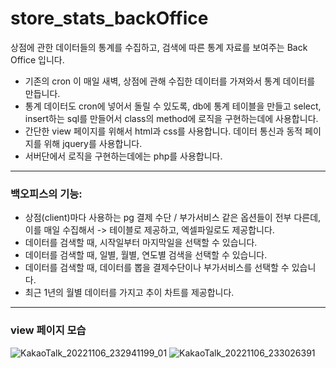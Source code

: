 # store_stats_backOffice
상점에 관한 데이터들의 통계를 수집하고, 검색에 따른 통계 자료를 보여주는 Back Office 입니다.

- 기존의 cron 이 매일 새벽, 상점에 관해 수집한 데이터를 가져와서 통계 데이터를 만듭니다.
- 통계 데이터도 cron에 넣어서 돌릴 수 있도록, db에 통계 테이블을 만들고 select, insert하는 sql를 만들어서 class의 method에 로직을 구현하는데에 사용합니다.
- 간단한 view 페이지를 위해서 html과 css를 사용합니다. 데이터 통신과 동적 페이지를 위해 jquery를 사용합니다. 
- 서버단에서 로직을 구현하는데에는 php를 사용합니다.
---------------------------------
### 백오피스의 기능:
- 상점(client)마다 사용하는 pg 결제 수단 / 부가서비스 같은 옵션들이 전부 다른데, 이를 매일 수집해서 -> 테이블로 제공하고, 엑셀파일로도 제공합니다.
- 데이터를 검색할 때, 시작일부터 마지막일을 선택할 수 있습니다.
- 데이터를 검색할 때, 일별, 월별, 연도별 검색을 선택할 수 있습니다.
- 데이터를 검색할 때, 데이터를 뽑을 결제수단이나 부가서비스를 선택할 수 있습니다.
- 최근 1년의 월별 데이터를 가지고 추이 차트를 제공합니다.
---------------------------------
### view 페이지 모습
![KakaoTalk_20221106_232941199_01](https://user-images.githubusercontent.com/81701212/200177530-464c10a3-52ae-4c8c-ade6-da11408e3b62.jpg)
![KakaoTalk_20221106_233026391](https://user-images.githubusercontent.com/81701212/200177532-bc178741-6d01-40a4-be1c-1cacac7e6711.jpg)
